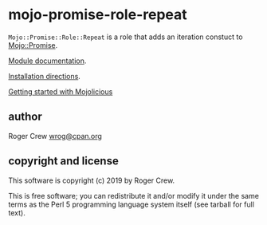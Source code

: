 # mojo-promise-role-repeat

`Mojo::Promise::Role::Repeat` is a role that adds an iteration constuct
to [Mojo::Promise](https://metacpan.org/pod/Mojo/Promise).

[Module documentation](https://metacpan.org/pod/Mojo/Promise/Role/Repeat).

[Installation directions](INSTALL.md).

[Getting started with Mojolicious](https://metacpan.org/pod/Mojolicious)

## author

Roger Crew <wrog@cpan.org>

## copyright and license

This software is copyright (c) 2019 by Roger Crew.

This is free software; you can redistribute it and/or modify it under
the same terms as the Perl 5 programming language system itself
(see tarball for full text).
